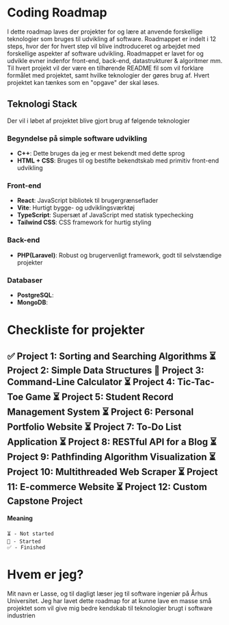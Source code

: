 # Coding Roadmap

I dette roadmap laves der projekter for og lære at anvende forskellige teknologier som bruges til udvikling af software. Roadmappet er indelt i 12 steps, hvor der for hvert step vil blive indtroduceret og arbejdet med forskellige aspekter af software udvikling.
Roadmappet er lavet for og udvikle evner indenfor front-end, back-end, datastrukturer & algoritmer mm. 
Til hvert projekt vil der være en tilhørende README fil som vil forklare formålet med projektet, samt hvilke teknologier der gøres brug af. Hvert projektet kan tænkes som en "opgave" der skal løses.

## Teknologi Stack
Der vil i løbet af projektet blive gjort brug af følgende teknologier

### Begyndelse på simple software udvikling
- **C++**: Dette bruges da jeg er mest bekendt med dette sprog
- **HTML + CSS**: Bruges til og bestifte bekendtskab med primitiv front-end udvikling

### Front-end
- **React**: JavaScript bibliotek til brugergrænseflader
- **Vite**: Hurtigt bygge- og udviklingsværktøj
- **TypeScript**: Supersæt af JavaScript med statisk typechecking
- **Tailwind CSS**: CSS framework for hurtig styling

### Back-end
- **PHP(Laravel)**: Robust og brugervenligt framework, godt til selvstændige projekter

### Databaser
- **PostgreSQL**: 
- **MongoDB**: 

# Checkliste for projekter
 ✅ **Project 1: Sorting and Searching Algorithms**
 ⏳ **Project 2: Simple Data Structures**
 🔄 **Project 3: Command-Line Calculator**
 ⏳ **Project 4: Tic-Tac-Toe Game**
 ⏳ **Project 5: Student Record Management System**
 ⏳ **Project 6:  Personal Portfolio Website**
 ⏳ **Project 7: To-Do List Application**
 ⏳ **Project 8: RESTful API for a Blog**
 ⏳ **Project 9: Pathfinding Algorithm Visualization**
 ⏳ **Project 10: Multithreaded Web Scraper**
 ⏳ **Project 11: E-commerce Website**
 ⏳ **Project 12: Custom Capstone Project**
 ------------------------------------------------------------
 #### Meaning
    ⏳ - Not started
    🔄 - Started
    ✅ - Finished


# Hvem er jeg?
Mit navn er Lasse, og til dagligt læser jeg til software ingeniør på Århus Universitet. Jeg har lavet dette roadmap for at kunne lave en masse små projektet som vil give mig bedre kendskab til teknologier brugt i software industrien